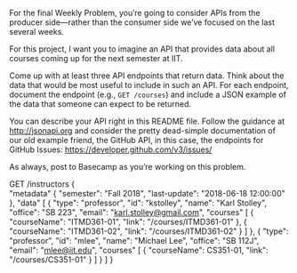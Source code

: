 For the final Weekly Problem, you’re going to consider APIs from the producer side—rather than the
consumer side we’ve focused on the last several weeks.

For this project, I want you to imagine an API that provides data about all courses coming up for
the next semester at IIT.

Come up with at least three API endpoints that return data. Think about the data that would be most
useful to include in such an API. For each endpoint, document the endpoint (e.g., `GET /courses`)
and include a JSON example of the data that someone can expect to be returned.

You can describe your API right in this README file. Follow the guidance at <http://jsonapi.org>
and consider the pretty dead-simple documentation of our old example friend, the GitHub API, in this
case, the endpoints for GitHub Issues: <https://developer.github.com/v3/issues/>

As always, post to Basecamp as you’re working on this problem.

GET /instructors
{  
  "metadata" {
    "semester": "Fall 2018",
    "last-update": "2018-06-18 12:00:00"    
  },
  "data" [
    {
      "type": "professor",
      "id": "kstolley",
      "name": "Karl Stolley",
      "office": "SB 223",
      "email": "karl.stolley@gmail.com",
      "courses" [
        {
          "courseName": "ITMD361-01",
          "link": "/courses/ITMD361-01"
        },
        {
          "courseName": "ITMD361-02",
          "link": "/courses/ITMD361-02"
        }
      ]
    },
    {
      "type": "professor",
      "id": "mlee",
      "name": "Michael Lee",
      "office": "SB 112J",
      "email": "mlee@iit.edu",
      "courses" [
        {
          "courseName": CS351-01,
          "link": "/courses/CS351-01"
        }
      ]
    }
  ]
}
